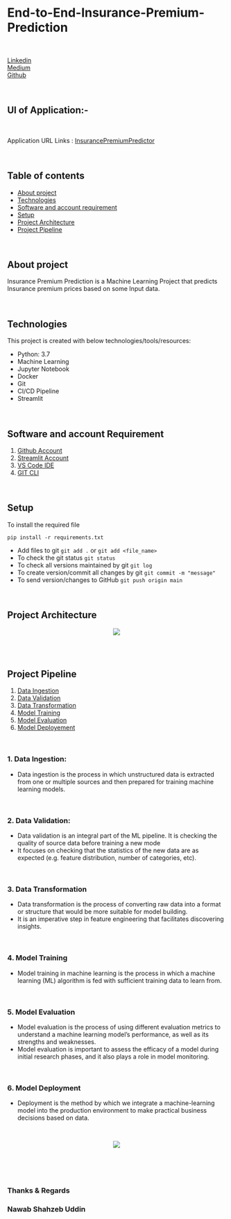 # End-to-End-Insurance-Premium-Prediction

<br>

[Linkedin](https://www.linkedin.com/in/ambarish-224/) <br>
[Medium](https://medium.com/@Ambarish_224) <br>
[Github](https://github.com/Ambarish-224) <br>

<br>


## UI of Application:-

<br>

Application URL Links : [InsurancePremiumPredictor]()

<br>

## Table of contents
* [About project](#about-project)
* [Technologies](#technologies)
* [Software and account requirement](#software-and-account-requirement)
* [Setup](#setup)
* [Project Architecture](#project-architecture)
* [Project Pipeline](#project-pipeline)
<!-- * [License](#license) -->

<br>

## About project
Insurance Premium Prediction is a Machine Learning Project that predicts Insurance premium prices based on some Input data.

<br>

## Technologies
This project is created with below technologies/tools/resources:
* Python: 3.7
* Machine Learning
* Jupyter Notebook
* Docker
* Git
* CI/CD Pipeline
* Streamlit

<br>

## Software and account Requirement
1. [Github Account](https://github.com/)
2. [Streamlit Account](https://streamlit.io/cloud)
3. [VS Code IDE](https://code.visualstudio.com/download)
4. [GIT CLI](https://git-scm.com/downloads)

<br>

## Setup 

To install the required file
```
pip install -r requirements.txt
```

* Add files to git  `git add .` or  `git add <file_name>`    
* To check the git status  `git status`    
* To check all versions maintained by git  `git log`    
* To create version/commit all changes by git  `git commit -m "message"`    
* To send version/changes to GitHub  `git push origin main`    

<br>

## Project Architecture

<p align="center">
  <img src="https://github.com/Ambarish-224/Insurance-Prediction-Project/blob/main/Dataset/Project%20Architecture.drawio.png"/>


<br><br>

## Project Pipeline
1. [Data Ingestion](#1-data-ingestion)
2. [Data Validation](#2-data-validation)
3. [Data Transformation](#3-data-transformation)
4. [Model Training](#4-model-training)
5. [Model Evaluation](#5-model-evaluation)
6. [Model Deployement](#6-model-deployement)

<br>

### 1. Data Ingestion: 
* Data ingestion is the process in which unstructured data is extracted from one or multiple sources and then prepared for training machine learning models.

<br>

### 2. Data Validation:
* Data validation is an integral part of the ML pipeline. It is checking the quality of source data before training a new mode
* It focuses on checking that the statistics of the new data are as expected (e.g. feature distribution, number of categories, etc). 

<br>

### 3. Data Transformation 
* Data transformation is the process of converting raw data into a format or structure that would be more suitable for model building.
* It is an imperative step in feature engineering that facilitates discovering insights.

<br>

### 4. Model Training
* Model training in machine learning is the process in which a machine learning (ML) algorithm is fed with sufficient training data to learn from.

<br>

### 5. Model Evaluation
* Model evaluation is the process of using different evaluation metrics to understand a machine learning model’s performance, as well as its strengths and weaknesses.
* Model evaluation is important to assess the efficacy of a model during initial research phases, and it also plays a role in model monitoring.

<br>

### 6. Model Deployment
* Deployment is the method by which we integrate a machine-learning model into the production environment to make practical business decisions based on data. 

<br>

<p align="center">
  <img src="https://lh5.googleusercontent.com/49NljwFVuPL1zR5z6rrBsLh8fEQBDTLCmG9Z9xScq1sLWdtR89KhtKS702hUDN566WIE42eems8Fb_y0jbb6N7Cv-noJ_W3pt7JDlblCE_0POna1AUAZ6aSNERqPC9nfMFrXL8g"/>
  
  
  <br><br><br>
  ### Thanks & Regards
  ### Nawab Shahzeb Uddin
  

